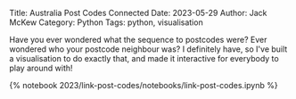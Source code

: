 Title: Australia Post Codes Connected
Date: 2023-05-29
Author: Jack McKew
Category: Python
Tags: python, visualisation

Have you ever wondered what the sequence to postcodes were? Ever wondered who your postcode neighbour was? I definitely have, so I've built a visualisation to do exactly that, and made it interactive for everybody to play around with!

{% notebook 2023/link-post-codes/notebooks/link-post-codes.ipynb %}
